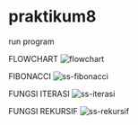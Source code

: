 # praktikum8

run program

FLOWCHART
![flowchart](https://user-images.githubusercontent.com/44311815/49339728-fd39e500-f670-11e8-997b-d7910e75429a.png)


FIBONACCI 
![ss-fibonacci](https://user-images.githubusercontent.com/44311815/49339828-3b83d400-f672-11e8-8c52-0f163e109e92.png)


FUNGSI ITERASI
![ss-iterasi](https://user-images.githubusercontent.com/44311815/49339845-64a46480-f672-11e8-8218-71a71e2126c2.png)


FUNGSI REKURSIF
![ss-rekursif](https://user-images.githubusercontent.com/44311815/49339874-d54b8100-f672-11e8-8c8a-a2824c36c826.png)

